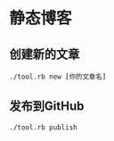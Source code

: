 # 静态博客

## 创建新的文章

```shell
./tool.rb new [你的文章名]
```

## 发布到GitHub

```shell
./tool.rb publish
```
